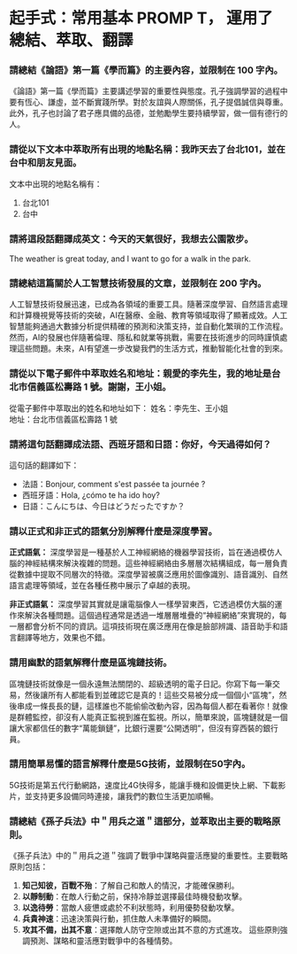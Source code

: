 # 起手式：常用基本 PROMP T， 運用了總結、萃取、翻譯
### 請總結《論語》第一篇《學而篇》的主要內容，並限制在 100 字內。
《論語》第一篇《學而篇》主要講述學習的重要性與態度。孔子強調學習的過程中要有恆心、謙虛，並不斷實踐所學。對於友誼與人際關係，孔子提倡誠信與尊重。此外，孔子也討論了君子應具備的品德，並勉勵學生要持續學習，做一個有德行的人。

### 請從以下文本中萃取所有出現的地點名稱：我昨天去了台北101，並在台中和朋友見面。
文本中出現的地點名稱有：
1. 台北101
2. 台中

### 請將這段話翻譯成英文：今天的天氣很好，我想去公園散步。
The weather is great today, and I want to go for a walk in the park.

### 請總結這篇關於人工智慧技術發展的文章，並限制在 200 字內。
人工智慧技術發展迅速，已成為各領域的重要工具。隨著深度學習、自然語言處理和計算機視覺等技術的突破，AI在醫療、金融、教育等領域取得了顯著成效。人工智慧能夠通過大數據分析提供精確的預測和決策支持，並自動化繁瑣的工作流程。然而，AI的發展也伴隨著倫理、隱私和就業等挑戰，需要在技術進步的同時謹慎處理這些問題。未來，AI有望進一步改變我們的生活方式，推動智能化社會的到來。

### 請從以下電子郵件中萃取姓名和地址：親愛的李先生，我的地址是台北市信義區松壽路 1 號。謝謝，王小姐。
從電子郵件中萃取出的姓名和地址如下：
姓名：李先生、王小姐  
地址：台北市信義區松壽路 1 號

### 請將這句話翻譯成法語、西班牙語和日語：你好，今天過得如何？
這句話的翻譯如下：
- 法語：Bonjour, comment s'est passée ta journée ?
- 西班牙語：Hola, ¿cómo te ha ido hoy?
- 日語：こんにちは、今日はどうだったですか？

### 請以正式和非正式的語氣分別解釋什麼是深度學習。
**正式語氣：**
深度學習是一種基於人工神經網絡的機器學習技術，旨在通過模仿人腦的神經結構來解決複雜的問題。這些神經網絡由多層層次結構組成，每一層負責從數據中提取不同層次的特徵。深度學習被廣泛應用於圖像識別、語音識別、自然語言處理等領域，並在各種任務中展示了卓越的表現。

**非正式語氣：**
深度學習其實就是讓電腦像人一樣學習東西，它透過模仿大腦的運作來解決各種問題。這個過程通常是透過一堆層層堆疊的“神經網絡”來實現的，每一層都會分析不同的資訊。這項技術現在廣泛應用在像是臉部辨識、語音助手和語言翻譯等地方，效果也不錯。

### 請用幽默的語氣解釋什麼是區塊鏈技術。
區塊鏈技術就像是一個永遠無法關閉的、超級透明的電子日記。你寫下每一筆交易，然後讓所有人都能看到並確認它是真的！這些交易被分成一個個小“區塊”，然後串成一條長長的鏈，這樣誰也不能偷偷改動內容，因為每個人都在看著你！就像是群體監控，卻沒有人能真正監視到誰在監視。所以，簡單來說，區塊鏈就是一個讓大家都信任的數字“萬能鎖鏈”，比銀行還要“公開透明”，但沒有穿西裝的銀行員。

### 請用簡單易懂的語言解釋什麼是5G技術，並限制在50字內。
5G技術是第五代行動網路，速度比4G快得多，能讓手機和設備更快上網、下載影片，並支持更多設備同時連接，讓我們的數位生活更加順暢。

### 請總結《孫子兵法》中＂用兵之道＂這部分，並萃取出主要的戰略原則。
《孫子兵法》中的＂用兵之道＂強調了戰爭中謀略與靈活應變的重要性。主要戰略原則包括：
1. **知己知彼，百戰不殆**：了解自己和敵人的情況，才能確保勝利。
2. **以靜制動**：在敵人行動之前，保持冷靜並選擇最佳時機發動攻擊。
3. **以逸待勞**：當敵人疲憊或處於不利狀態時，利用優勢發動攻擊。
4. **兵貴神速**：迅速決策與行動，抓住敵人未準備好的瞬間。
5. **攻其不備，出其不意**：選擇敵人防守空隙或出其不意的方式進攻。
這些原則強調預測、謀略和靈活應對戰爭中的各種情勢。
